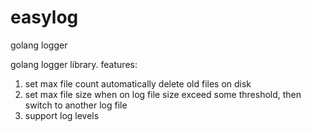 # easylog
golang logger

golang logger library.
features:
1. set max file count 
   automatically delete old files on disk
2. set max file size
   when on log file size exceed some threshold, then switch to another log file
3. support log levels

